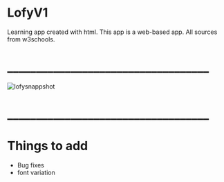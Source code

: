# LofyV1
Learning app created with html. This app is a web-based app.
All sources from w3schools.
# ___________________________________
![lofysnappshot](https://user-images.githubusercontent.com/68533095/120663790-a18f8300-c48a-11eb-8aa3-6ef68e291c69.png)
# ___________________________________
# Things to add

- Bug fixes
- font variation


